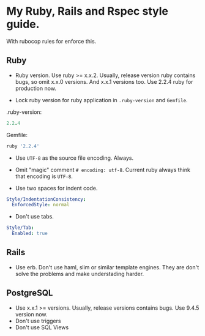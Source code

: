 # My Ruby, Rails and Rspec style guide.

With rubocop rules for enforce this.

## Ruby

* Ruby version. Use ruby >= x.x.2. Usually, release version ruby contains bugs, so omit x.x.0 versions. And x.x.1 versions too. Use 2.2.4 ruby for production now.

* Lock ruby version for ruby application in ```.ruby-version``` and ```Gemfile```.

.ruby-version:
```ruby
2.2.4
```

Gemfile:
```ruby
ruby '2.2.4'
```

* Use ```UTF-8``` as the source file encoding. Always.

* Omit "magic" comment ```# encoding: utf-8```. Current ruby always think that encoding is ```UTF-8```.

* Use two spaces for indent code.
```yaml
Style/IndentationConsistency:
  EnforcedStyle: normal
```

* Don't use tabs.
```yaml
Style/Tab:
  Enabled: true
```

## Rails

* Use erb. Don't use haml, slim or similar template engines. They are don't solve the problems and make understading harder.

## PostgreSQL

* Use x.x.1 >= versions. Usually, release versions contains bugs. Use 9.4.5 version now.
* Don't use triggers
* Don't use SQL Views
